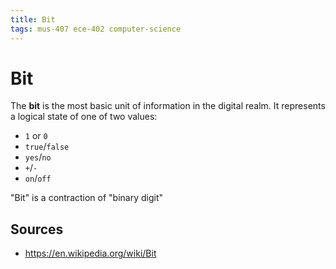 ```yaml
---
title: Bit
tags: mus-407 ece-402 computer-science
---
```


# Bit

The **bit** is the most basic unit of information in the digital realm. It represents a logical state of one of two values:

- `1` or `0`
- `true`/`false`
- `yes`/`no`
- `+`/`-`
- `on`/`off`

"Bit" is a contraction of "binary digit"

## Sources

- <https://en.wikipedia.org/wiki/Bit>
